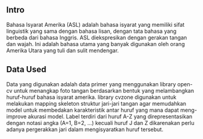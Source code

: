 ## Intro
Bahasa Isyarat Amerika (ASL) adalah bahasa isyarat yang memiliki sifat linguistik yang sama dengan bahasa lisan, dengan tata bahasa yang berbeda dari bahasa Inggris. ASL diekspresikan dengan gerakan tangan dan wajah. Ini adalah bahasa utama yang banyak digunakan oleh orang Amerika Utara yang tuli dan sulit mendengar. 

## Data Used
Data yang digunakan adalah data primer yang menggunakan library open-cv untuk menangkap foto tangan berdasarkan bentuk yang melambangkan huruf-huruf bahasa isyarat amerika. library cvzone digunakan untuk melakukan mapping skeleton struktur jari-jari tangan agar memudahkan model untuk membedakan karakteristik antar huruf yang mana dapat meng-improve akurasi model. Label terdiri dari huruf A-Z yang direpresentasikan dengan notasi angka (A=1, B=2, ...) kecuali huruf J dan Z dikarenakan perlu adanya pergerakkan jari dalam mengisyaratkan huruf tersebut.
